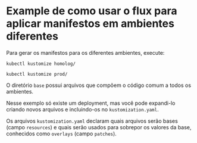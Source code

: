 # Example de como usar o flux para aplicar manifestos em ambientes diferentes

Para gerar os manifestos para os diferentes ambientes, execute:

```
kubectl kustomize homolog/

kubectl kustomize prod/
```

O diretório `base` possui arquivos que compõem o código comum a todos os ambientes.

Nesse exemplo só existe um deployment, mas você pode expandi-lo criando novos arquivos e incluindo-os no `kustomization.yaml`.

Os arquivos `kustomization.yaml` declaram quais arquivos serão bases (campo `resources`) e quais serão usados para sobrepor os valores da base,
conhecidos como `overlays` (campo `patches`).

